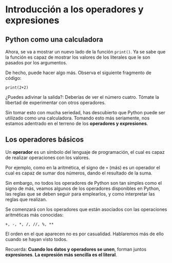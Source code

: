 # Introducción a los operadores y expresiones

## Python como una calculadora

Ahora, se va a mostrar un nuevo lado de la función `print()`. Ya se sabe que la función es capaz de mostrar los valores de los literales que le son pasados por los argumentos.

De hecho, puede hacer algo más. Observa el siguiente fragmento de código:

```
print(2+2)
```

¿Puedes adivinar la salida?: Deberías de ver el número cuatro. Tómate la libertad de experimentar con otros operadores.

Sin tomar esto con mucha seriedad, has descubierto que Python puede ser utilizado como una calculadora. Tomando esto más seriamente, nos estamos adentrado en el terreno de los **operadores y expresiones**.

## Los operadores básicos

Un **operador** es un símbolo del lenguaje de programación, el cual es capaz de realizar operaciones con los valores.

Por ejemplo, como en la aritmética, el signo de `+` (más) es un operador el cual es capaz de sumar dos números, dando el resultado de la suma.

Sin embargo, no todos los operadores de Python son tan simples como el signo de más, veamos algunos de los operadores disponibles en Python, las reglas que se deben seguir para emplearlos, y como interpretar las reglas que realizan.

Se comenzará con los operadores que están asociados con las operaciones aritméticas más conocidas:

```
+, -, *, /, //, %, **
```


El orden en el que aparecen no es por casualidad. Hablaremos más de ello cuando se hayan visto todos.

Recuerda: **Cuando los datos y operadores se unen**, forman juntos **expresiones**. **La expresión más sencilla es el literal**.

